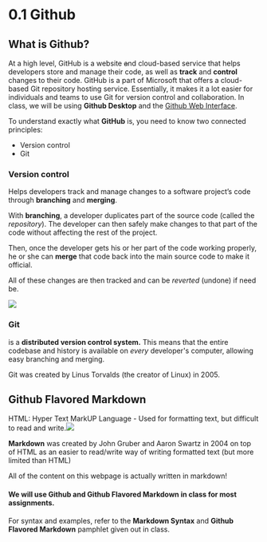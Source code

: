 # 0.1 Github

## What is Github?

At a high level, GitHub is a website ~~a~~nd cloud-based service that helps developers store and manage their code, as well as **track** and **control** changes to their code.  GitHub is a part of Microsoft that offers a cloud-based Git repository hosting service.  Essentially, it makes it a lot easier for individuals and teams to use Git for version control and collaboration.  In class, we will be using **Github Desktop** and the [Github Web Interface](https://github.com).

To understand exactly what **GitHub** is, you need to know two connected principles:

* Version control
* Git

### **Version control**&#x20;

Helps developers track and manage changes to a software project’s code through **branching** and **merging**.

With **branching**, a developer duplicates part of the source code (called the _repository_). The developer can then safely make changes to that part of the code without affecting the rest of the project.

Then, once the developer gets his or her part of the code working properly, he or she can **merge** that code back into the main source code to make it official.

All of these changes are then tracked and can be _reverted_ (undone) if need be.

![](https://git-scm.com/images/logos/downloads/Git-Logo-2Color.png)

### **Git**&#x20;

is a **distributed version control system.**  This means that the entire codebase and history is available on _every_ developer's computer, allowing easy branching and merging.

Git was created by Linus Torvalds (the creator of Linux) in 2005.

## Github Flavored Markdown

HTML: Hyper Text MarkUP Language - Used for formatting text, but difficult to read and write.![](https://upload.wikimedia.org/wikipedia/commons/thumb/6/61/HTML5\_logo\_and\_wordmark.svg/1200px-HTML5\_logo\_and\_wordmark.svg.png)

**Markdown** was created by John Gruber and Aaron Swartz in 2004 on top of HTML as an easier to read/write way of writing formatted text (but more limited than HTML)

All of the content on this webpage is actually written in markdown!

#### We will use **Github** and **Github Flavored Markdown** in class for most assignments.

For syntax and examples, refer to the **Markdown Syntax** and **Github Flavored Markdown** pamphlet given out in class.

